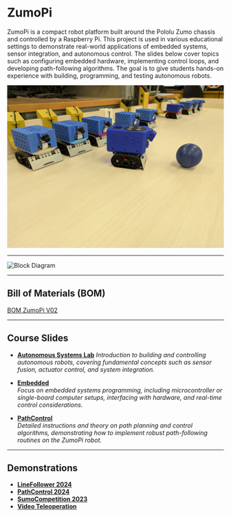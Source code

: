 # ZumoPi
ZumoPi is a compact robot platform built around the Pololu Zumo chassis and controlled by a Raspberry Pi. This project is used in various educational settings to demonstrate real-world applications of embedded systems, sensor integration, and autonomous control. The slides below cover topics such as configuring embedded hardware, implementing control loops, and developing path-following algorithms. The goal is to give students hands-on experience with building, programming, and testing autonomous robots.

![Platform Image](https://github.com/TALs-Education/ZumoPi/blob/main/Media/ZumoPi_V02/ZumoV02.jpg)

---

![Block Diagram](https://docs.google.com/drawings/d/e/2PACX-1vQpQyPflurfwIB7fRBoC2kC0jIkPV853IcbCSbXERw5h_Jhxc9N7Epzz_ND9h0Ww2mZRnq-OR2cxnLC/pub?w=960&h=720)

---

## Bill of Materials (BOM)

[BOM ZumoPi V02](https://docs.google.com/spreadsheets/d/e/2PACX-1vQxc54kx69_jDI3SzTPj1htnaY2AYKc5NwDaSZi82ZxfzQ_idLNpaMOl1VLD6l9M_Mb7hPjLyrn291Y/pubhtml)

---

## Course Slides

- **[Autonomous Systems Lab](https://docs.google.com/presentation/d/e/2PACX-1vRStIoiYa2XbYNI_D9ZccQSjIIEqi7QFh0CPTO20TWpKoEXQ6jn_6Y2cxPnYvpHpmra1TaAvrsPDCbp/pub?start=false&loop=false&delayms=60000)**
  *Introduction to building and controlling autonomous robots, covering fundamental concepts such as sensor fusion, actuator control, and system integration.*

- **[Embedded]([https://docs.google.com/presentation/d/e/2PACX-1vSVH96BDv7Gbm_2Dyi4LwYNgEV1KDVOWocW6gcsRNBsZze7Nb_3pYwGQ6NuU6_85LWZyFI2r82p398f/pub?start=false&loop=false&delayms=60000](https://docs.google.com/presentation/d/e/2PACX-1vTtC3hYFiazQUpXpRI4Cu9u7xv1cP7oLfKXLLpGbvr99-eDz1KW8hfmtAW4wn4Qjw7GQxjzbYANB0p1/pub?start=false&loop=false&delayms=60000))**  
  *Focus on embedded systems programming, including microcontroller or single-board computer setups, interfacing with hardware, and real-time control considerations.*

- **[PathControl](https://docs.google.com/document/d/e/2PACX-1vRsz_DzcoeoC0eYsfCduID82cWogbbcEKy6w8faJZLzmo0udBw0vqawurkeEf2-fQOZ_oXzBpeuWSpU/pub)**  
  *Detailed instructions and theory on path planning and control algorithms, demonstrating how to implement robust path-following routines on the ZumoPi robot.*

---

## Demonstrations

- **[LineFollower 2024](https://youtu.be/RPoe6qCaDEk)**
- **[PathControl 2024](https://youtu.be/oDfgZZBIBZM)**
- **[SumoCompetition 2023](https://youtu.be/UK6Vnh2M9fI)**
- **[Video Teleoperation](https://youtu.be/0YhwoFXWOhQ)**
